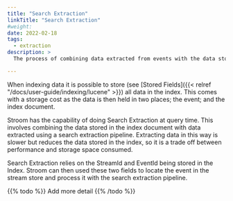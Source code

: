 ```yaml
---
title: "Search Extraction"
linkTitle: "Search Extraction"
#weight:
date: 2022-02-18
tags:
  - extraction
description: >
  The process of combining data extracted from events with the data stored in an index.

---
```


When indexing data it is possible to store (see [Stored Fields]({{< relref "/docs/user-guide/indexing/lucene" >}}) all data in the index.
This comes with a storage cost as the data is then held in two places; the event; and the index document.

Stroom has the capability of doing Search Extraction at query time.
This involves combining the data stored in the index document with data extracted using a search extraction pipeline.
Extracting data in this way is slower but reduces the data stored in the index, so it is a trade off between performance and storage space consumed.

Search Extraction relies on the StreamId and EventId being stored in the Index.
Stroom can then used these two fields to locate the event in the stream store and process it with the search extraction pipeline.

{{% todo %}}
Add more detail
{{% /todo %}}

